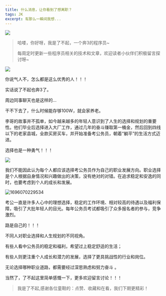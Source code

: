 ```yaml
---
title: 什么消息，让你看到了想离职？
tags: JK
excerpt: 有那么一瞬间我想...
---
```


![](https://files.mdnice.com/user/27386/77e3811f-621c-41df-830d-c2df67afbee0.png)


> 哈喽，你好呀，我是了不起，一个奔3的程序员~ 
>
> 每周定时更新一些程序员相关的技术和文章，欢迎读者小伙伴们积极留言探讨呀~

![](https://files.mdnice.com/user/27386/77e3811f-621c-41df-830d-c2df67afbee0.png)

你说气人不，怎么都是这么优秀的人！！！

实话说了不起也奔3了。

周边同事聊天也是这样的...

干不下去了，什么时候能存够100W，就会家养老。

李哥的故事并不孤单，如今越来越多的年轻人意识到了人生的选择和规划的重要性。他们毕业后选择进入大厂工作，通过几年的奋斗赚取第一桶金，然后回到四线以下的老家县城，全款买房买车，并开始准备考公务员，朝着“躺平”的生活方式迈进。

选择也是一种勇气！！！

![](https://files.mdnice.com/user/27386/2f0aaf45-25df-496e-8303-293cb436ae0a.png)

我们不能因此认为每个人都应该选择考公务员作为自己的职业发展方向。职业选择是个人根据自身情况和兴趣做出的决策，没有绝对的对错。在追求稳定和安逸的同时，也要考虑到个人的成长和发展。

![1696070229534](C:\Users\admin\AppData\Roaming\Typora\typora-user-images\1696070229534.png)

考公一直是许多人心中的理想选择，稳定的工作环境、相对较高的待遇以及福利保障，吸引了大批年轻人的目光。每年公务员考试都吸引了众多报名者的参与，竞争激烈。

路是自己的！！！

不同人对职业选择和人生规划的不同视角。

有些人看中公务员的稳定和福利，希望过上稳定舒适的生活；

有些人则更注重个人成长和潜力的发展，选择了更具挑战性的行业和岗位。

无论选择哪种职业道路，都需要经过深思熟虑和努力奋斗 。

当然了，了不起这里简单感慨一下，更多欢迎留言讨论！！！ 

>我是了不起,感谢各位童鞋的：点赞、收藏和在看，我们下期更精彩！